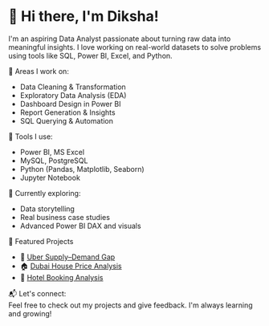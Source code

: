 # 👋 Hi there, I'm Diksha!

I'm an aspiring Data Analyst passionate about turning raw data into meaningful insights. I love working on real-world datasets to solve problems using tools like SQL, Power BI, Excel, and Python.

🌟 Areas I work on:
- Data Cleaning & Transformation  
- Exploratory Data Analysis (EDA)  
- Dashboard Design in Power BI  
- Report Generation & Insights  
- SQL Querying & Automation  

🔧 Tools I use:
- Power BI, MS Excel  
- MySQL, PostgreSQL  
- Python (Pandas, Matplotlib, Seaborn)  
- Jupyter Notebook  

🧠 Currently exploring:  
- Data storytelling  
- Real business case studies  
- Advanced Power BI DAX and visuals

🚀 Featured Projects  

- 🚖 [Uber Supply–Demand Gap](https://github.com/TheDikshaVerse/Uber-Supply-Demand-Gap)  
- 🏠 [Dubai House Price Analysis](https://github.com/TheDikshaVerse/Dubai-House-Price-Analysis)  
- 🏨 [Hotel Booking Analysis](https://github.com/TheDikshaVerse/Hotel-Booking-Analysis)  


📬 Let's connect:  
Feel free to check out my projects and give feedback. I'm always learning and growing!

